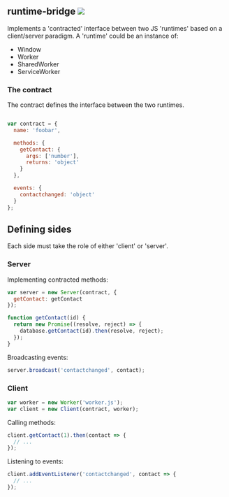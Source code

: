 ## runtime-bridge ![](https://travis-ci.org/gaia-components/runtime-bridge.svg)

Implements a 'contracted' interface between two JS 'runtimes' based on a client/server paradigm. A 'runtime' could be an instance of:

- Window
- Worker
- SharedWorker
- ServiceWorker

### The contract

The contract defines the interface between the two runtimes.

```js

var contract = {
  name: 'foobar',

  methods: {
    getContact: {
      args: ['number'],
      returns: 'object'
    }
  },

  events: {
    contactchanged: 'object'
  }
};
```

## Defining sides

Each side must take the role of either 'client' or 'server'.

### Server

Implementing contracted methods:

```js
var server = new Server(contract, {
  getContact: getContact
});

function getContact(id) {
  return new Promise((resolve, reject) => {
    database.getContact(id).then(resolve, reject);
  });
}
```

Broadcasting events:

```js
server.broadcast('contactchanged', contact);
```

### Client

```js
var worker = new Worker('worker.js');
var client = new Client(contract, worker);
```

Calling methods:

```js
client.getContact(1).then(contact => {
  // ...
});
```

Listening to events:

```js
client.addEventListener('contactchanged', contact => {
  // ...
});
```
